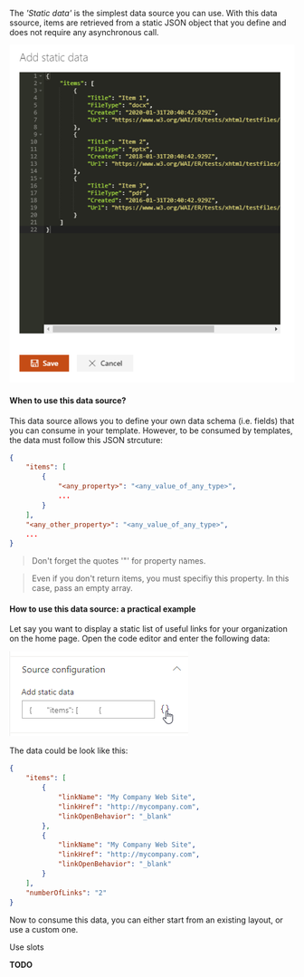 The _'Static data'_ is the simplest data source you can use. With this data ssource, items are retrieved from a static JSON object that you define and does not require any asynchronous call.

!["Static Data"](../../../../assets/webparts/data_visualizer/page1/static_data_intro.png)

#### When to use this data source?

This data source allows you to define your own data schema (i.e. fields) that you can consume in your template. However, to be consumed by templates, the data must follow this JSON strcuture: 

```json
{
    "items": [
        {
            "<any_property>": "<any_value_of_any_type>",
            ...
        }
    ],
    "<any_other_property>": "<any_value_of_any_type>",
    ...
}
```

> Don't forget the quotes '"' for property names.

> Even if you don't return items, you must specifiy this property. In this case, pass an empty array.

#### How to use this data source: a practical example

Let say you want to display a static list of useful links for your organization on the home page. Open the code editor and enter the following data:

!["Static Data - Update"](../../../../assets/webparts/data_visualizer/page1/static_data_modify.png)

The data could be look like this:

```json
{
    "items": [
        {
            "linkName": "My Company Web Site",
            "linkHref": "http://mycompany.com",
            "linkOpenBehavior": "_blank"
        },
        {
            "linkName": "My Company Web Site",
            "linkHref": "http://mycompany.com",
            "linkOpenBehavior": "_blank"
        }
    ],
    "numberOfLinks": "2"
}
```

Now to consume this data, you can either start from an existing layout, or use a custom one. 

Use slots

**TODO**